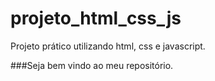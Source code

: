 # projeto_html_css_js
Projeto prático utilizando html, css e javascript.

###Seja bem vindo ao meu repositório.
